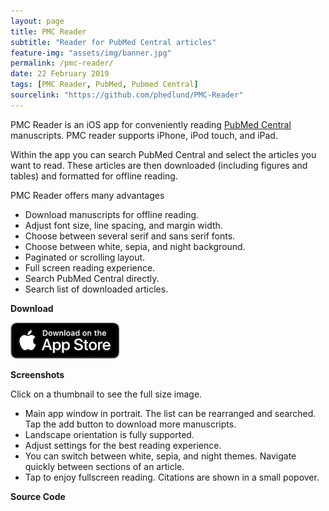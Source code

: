 ```yaml
---
layout: page
title: PMC Reader
subtitle: "Reader for PubMed Central articles" 
feature-img: "assets/img/banner.jpg"
permalink: /pmc-reader/
date: 22 February 2019
tags: [PMC Reader, PubMed, Pubmed Central]
sourcelink: "https://github.com/phedlund/PMC-Reader"
---
```


PMC Reader is an iOS app for conveniently reading [PubMed Central](http://www.ncbi.nlm.nih.gov/pmc/) manuscripts. PMC reader supports iPhone, iPod touch, and iPad.

Within the app you can search PubMed Central and select the articles you want to read. These articles are then downloaded (including figures and tables) and formatted for offline reading.

PMC Reader offers many advantages

- Download manuscripts for offline reading.
- Adjust font size, line spacing, and margin width.
- Choose between several serif and sans serif fonts.
- Choose between white, sepia, and night background.
- Paginated or scrolling layout.
- Full screen reading experience.
- Search PubMed Central directly.
- Search list of downloaded articles.

**Download**

[![App Store](../assets/img/App_Store_Badge.png)](http://itunes.apple.com/us/app/pmc-reader/id555361682?ls=1&mt=8)

**Screenshots**

Click on a thumbnail to see the full size image.

- Main app window in portrait. The list can be rearranged and searched. Tap the add button to download more manuscripts.
- Landscape orientation is fully supported.
- Adjust settings for the best reading experience.
- You can switch between white, sepia, and night themes. Navigate quickly between sections of an article.
- Tap to enjoy fullscreen reading. Citations are shown in a small popover.

**Source Code**

<a href="{{ page.sourcelink }}" title="Fork on GitHub">
  <span class="fa-stack fa-lg">
    <i class="fa fa-circle fa-stack-2x"></i>
    <i class="fa fa-github fa-stack-1x fa-inverse"></i>
  </span>
</a>
